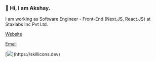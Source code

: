 ### 👋 Hi, I am Akshay.

I am working as Software Engineer - Front-End (Next.JS, React.JS) at Staxlabs Inc Pvt Ltd.

[Website](https://akshaykp.in)

[Email](mailto:admin@akshaykp.in)

[![](https://skillicons.dev/icons?i=react,nextjs,js,ts,redux,tailwind,html,css,sass,astro,bash,git,)](https://skillicons.dev)

